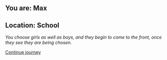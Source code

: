 
## You are: Max
## Location: School

*You choose girls as well as boys, and they begin to come to the front, once they see they are
being chosen.*

[Continue journey](/node/fat)